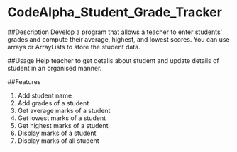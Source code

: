 # CodeAlpha_Student_Grade_Tracker

##Description
Develop a program that allows a teacher to enter students' grades and compute their average, highest, and lowest scores. You can use arrays or ArrayLists to store the
student data.

##Usage
Help teacher to get detalis about student and update details of student in an organised manner. 

##Features
1. Add student name
2. Add grades of a student
3. Get average marks of a student
4. Get lowest marks of a student
5. Get highest marks of a student
6. Display marks of a student
7. Display marks of all student

